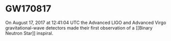 # GW170817

On August 17, 2017 at 12∶41:04 UTC the Advanced LIGO and Advanced Virgo gravitational-wave detectors made their first observation of a [[Binary Neutron Star]] inspiral.
